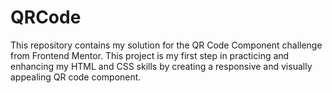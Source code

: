 # QRCode
 This repository contains my solution for the QR Code Component challenge from Frontend Mentor. This project is my first step in practicing and enhancing my HTML and CSS skills by creating a responsive and visually appealing QR code component.
